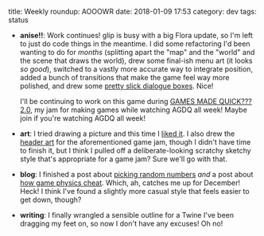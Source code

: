 title: Weekly roundup: AOOOWR
date: 2018-01-09 17:53
category: dev
tags: status

- **anise!!**: Work continues!  glip is busy with a big Flora update, so I'm left to just do code things in the meantime.  I did some refactoring I'd been wanting to do for _months_ (splitting apart the "map" and the "world" and the scene that draws the world), drew some final-ish menu art (it looks _so good_), switched to a vastly more accurate way to integrate position, added a bunch of transitions that make the game feel way more polished, and drew some [pretty slick dialogue boxes](https://twitter.com/eevee/status/949464298832543744).  Nice!

    I'll be continuing to work on this game during [GAMES MADE QUICK??? 2.0](https://itch.io/jam/games-made-quick-2), my jam for making games while watching AGDQ all week!  Maybe join if you're watching AGDQ all week!

- **art**: I tried drawing a picture and this time I [liked it](https://twitter.com/eevee/status/948334012925329408).  I also drew the [header art](https://itch.io/jam/games-made-quick-2) for the aforementioned game jam, though I didn't have time to finish it, but I think I pulled off a deliberate-looking scratchy sketchy style that's appropriate for a game jam?  Sure we'll go with that.

- **blog**: I finished a post about [picking random numbers]({filename}/2018-01-02-random-with-care.markdown) _and_ a post about [how game physics cheat]({filename}/2018-01-06-physics-cheats.markdown).  Which, ah, catches me up for December!  Heck!  I think I've found a slightly more casual style that feels easier to get down, though?

- **writing**: I finally wrangled a sensible outline for a Twine I've been dragging my feet on, so now I don't have any excuses!  Oh no!
